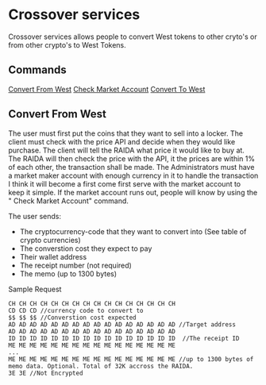 # Crossover services
Crossover services allows people to convert West tokens to other cryto's or from other crypto's to West Tokens.

## Commands

[Convert From West](#convert_from_west) 
[Check Market Account](#check_market_account)
[Convert To West](#convert_to_west)

## Convert From West
The user must first put the coins that they want to sell into a locker.
The client must check with the price API and decide when they would like purchase. 
The client will tell the RAIDA what price it would like to buy at.
The RAIDA will then check the price with the API, it the prices are within 1% of each other, the transaction shall be made. 
The Administrators must have a market maker account with enough currency in it to handle the transaction
I think it will become a first come first serve with the market account to keep it simple. If the market account runs out, people will know by using the "
Check Market Account" command. 



The user sends:
* The cryptocurrency-code that they want to convert into (See table of crypto currencies)
* The converstion cost they expect to pay
* Their wallet address
* The receipt number (not required)
* The memo (up to 1300 bytes)


Sample Request
```
CH CH CH CH CH CH CH CH CH CH CH CH CH CH CH CH
CD CD CD //currency code to convert to
$$ $$ $$ //Converstion cost expected
AD AD AD AD AD AD AD AD AD AD AD AD AD AD AD AD //Target address
AD AD AD AD AD AD AD AD AD AD AD AD AD AD AD AD
ID ID ID ID ID ID ID ID ID ID ID ID ID ID ID ID  //The receipt ID 
ME ME ME ME ME ME ME ME ME ME ME ME ME ME ME ME
...
ME ME ME ME ME ME ME ME ME ME ME ME ME ME ME ME //up to 1300 bytes of memo data. Optional. Total of 32K accross the RAIDA. 
3E 3E //Not Encrypted
```

